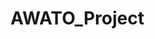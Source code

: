 # AWATO_Project

<!-- https://t.yesware.com/ta/b71f4e172b236f2533ee35a3736fd91f18211878/14ab1b3b98d9b20435e2c20b63ea7628/75381d41a09c7f619cd4062781249a55?n=Project%20Overview&yta=https%3A%2F%2Fdocs.google.com%2Fdocument%2Fd%2F1Yv1f8oeOj9GtXnBFf7ChS8lZwr9Hx6idsrEcr0F-OjU%2Fedit 
https://www.indeed.com/viewjob?jk=ad78a890fd99371f&from=myjobs&tk=1cfomduef0mup43q
https://www.google.com/maps/place/Awato/
-->
